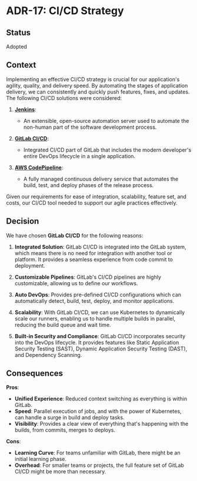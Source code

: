 # ADR-17: CI/CD Strategy

## Status

Adopted

## Context

Implementing an effective CI/CD strategy is crucial for our application's agility, quality, and delivery speed. By automating the stages of application delivery, we can consistently and quickly push features, fixes, and updates. The following CI/CD solutions were considered:

1. **[Jenkins](https://www.jenkins.io/)**:
    - An extensible, open-source automation server used to automate the non-human part of the software development process.

2. **[GitLab CI/CD](https://docs.gitlab.com/ee/ci/)**:
    - Integrated CI/CD part of GitLab that includes the modern developer's entire DevOps lifecycle in a single application.

3. **[AWS CodePipeline](https://aws.amazon.com/codepipeline/)**:
    - A fully managed continuous delivery service that automates the build, test, and deploy phases of the release process.

Given our requirements for ease of integration, scalability, feature set, and costs, our CI/CD tool needed to support our agile practices effectively.

## Decision

We have chosen **GitLab CI/CD** for the following reasons:

1. **Integrated Solution**: GitLab CI/CD is integrated into the GitLab system, which means there is no need for integration with another tool or platform. It provides a seamless experience from code commit to deployment.

2. **Customizable Pipelines**: GitLab's CI/CD pipelines are highly customizable, allowing us to define our workflows.

3. **Auto DevOps**: Provides pre-defined CI/CD configurations which can automatically detect, build, test, deploy, and monitor applications.

4. **Scalability**: With GitLab CI/CD, we can use Kubernetes to dynamically scale our runners, enabling us to handle multiple builds in parallel, reducing the build queue and wait time.

5. **Built-in Security and Compliance**: GitLab CI/CD incorporates security into the DevOps lifecycle. It provides features like Static Application Security Testing (SAST), Dynamic Application Security Testing (DAST), and Dependency Scanning.

## Consequences

**Pros**:

- **Unified Experience**: Reduced context switching as everything is within GitLab.
- **Speed**: Parallel execution of jobs, and with the power of Kubernetes, can handle a surge in build and deploy tasks.
- **Visibility**: Provides a clear view of everything that's happening with the builds, from commits, merges to deploys.

**Cons**:

- **Learning Curve**: For teams unfamiliar with GitLab, there might be an initial learning phase.
- **Overhead**: For smaller teams or projects, the full feature set of GitLab CI/CD might be more than necessary.
